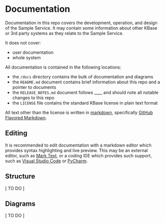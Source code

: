 # Documentation

Documentation in this repo covers the development, operation, and design of the Sample Service. It may contain some information about other KBase or 3rd party systems as they relate to the Sample Service.

It does not cover:
- user documentation
- whole system

All documentation is contained in the following locations: 
- the `/docs` directory contains the bulk of documentation and diagrams
- the `README.md` document contains brief information about this repo and a pointer to documents
- the `RELEASE_NOTES.md` document follows ____ and should note all notable changes to this repo
- the `LICENSE` file contains the standard KBase license in plain text format

All text other than the license is written in [markdown](https://daringfireball.net/projects/markdown/), specifically [GitHub Flavored Markdown](https://github.github.com/gfm/).

## Editing

It is recommended to edit documentation with a markdown editor which provides syntax highlighting and live preview. This may be an external editor, such as [Mark Text](https://marktext.app), or a coding IDE which provides such support, such as [Visual Studio Code](https://code.visualstudio.com) or [PyCharm](https://www.jetbrains.com/pycharm/).

## Structure 

[ TO DO ]

## Diagrams

[ TO DO ] 